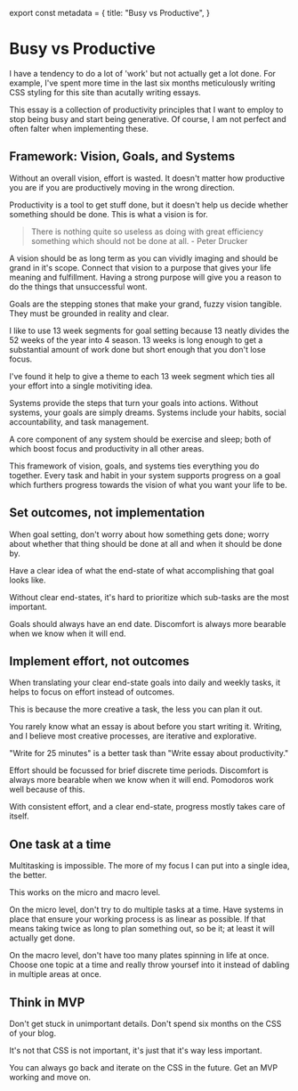 export const metadata = {
 title: "Busy vs Productive",
}


# Busy vs Productive

I have a tendency to do a lot of 'work' but not actually
get a lot done.  For example, I've spent more time in the last six
months meticulously writing CSS styling for this site than acutally
writing essays.

This essay is a collection of productivity principles that I want to
employ to stop being busy and start being generative.  Of course, I am
not perfect and often falter when implementing these.


## Framework: Vision, Goals, and Systems

Without an overall vision, effort is wasted.  It doesn't matter how
productive you are if you are productively moving in the wrong
direction.

Productivity is a tool to get stuff done, but it doesn't help us
decide whether something should be done.  This is what a vision is
for.

> There is nothing quite so useless as doing with great efficiency
something which should not be done at all. - Peter Drucker

A vision should be as long term as you can vividly imaging and should
be grand in it's scope.  Connect that vision to a purpose that gives
your life meaning and fulfillment.  Having a strong purpose will give
you a reason to do the things that unsuccessful wont.

Goals are the stepping stones that make your grand, fuzzy vision
tangible.  They must be grounded in reality and clear.

I like to use 13 week segments for goal setting because 13 neatly
divides the 52 weeks of the year into 4 season.  13 weeks is long enough
to get a substantial amount of work done but short enough that you
don't lose focus.

I've found it help to give a theme to each 13 week segment which ties
all your effort into a single motiviting idea.

Systems provide the steps that turn your goals into actions.  Without
systems, your goals are simply dreams. Systems include your habits,
social accountability, and task management.

A core component of any system should be exercise and sleep; both
of which boost focus and productivity in all other areas.

This framework of vision, goals, and systems ties everything you do
together. Every task and habit in your system supports progress on a
goal which furthers progress towards the vision of what you want your
life to be.


## Set outcomes, not implementation

When goal setting, don't worry about how something gets done; worry
about whether that thing should be done at all and when it should be
done by.

Have a clear idea of what the end-state of what accomplishing that
goal looks like.

Without clear end-states, it's hard to prioritize which sub-tasks are
the most important.

Goals should always have an end date.  Discomfort is always more
bearable when we know when it will end.


## Implement effort, not outcomes

When translating your clear end-state goals into daily and weekly
tasks, it helps to focus on effort instead of outcomes.

This is because the more creative a task, the less you can plan it out.

You rarely know what an essay is about before you start writing it.
Writing, and I believe most creative processes, are iterative and
explorative.

"Write for 25 minutes" is a better task than "Write essay
about productivity."

Effort should be focussed for brief discrete time periods.  Discomfort
is always more bearable when we know when it will end.  Pomodoros work
well because of this.

With consistent effort, and a clear end-state, progress mostly takes
care of itself.


## One task at a time

Multitasking is impossible.  The more of my focus I can put
into a single idea, the better.

This works on the micro and macro level.

On the micro level, don't try to do multiple tasks at a time. Have
systems in place that ensure your working process is as linear as
possible.  If that means taking twice as long to plan something out,
so be it; at least it will actually get done.

On the macro level, don't have too many plates spinning in life at
once.  Choose one topic at a time and really throw yoursef into it
instead of dabling in multiple areas at once.


## Think in MVP

Don't get stuck in unimportant details.  Don't spend six months on the
CSS of your blog.

It's not that CSS is not important, it's just that it's way less
important.

You can always go back and iterate on the CSS in the future.  Get an
MVP working and move on.

